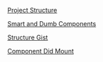 [Project Structure](https://daveceddia.com/react-project-structure/)

[Smart and Dumb Components](https://medium.com/@dan_abramov/smart-and-dumb-components-7ca2f9a7c7d0)

[Structure Gist](https://gist.github.com/chantastic/fc9e3853464dffdb1e3c)

[Component Did Mount](https://reactjs.org/docs/react-component.html#componentdidmount)
